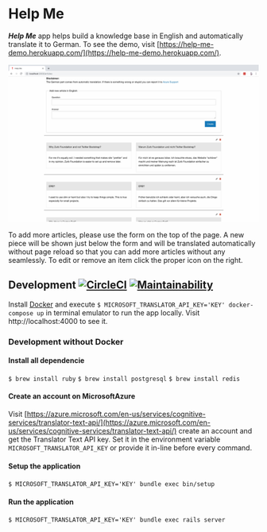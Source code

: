 # Help Me

**_Help Me_** app helps build a knowledge base in English and automatically translate it to German. To see the demo, visit [https://help-me-demo.herokuapp.com/](https://help-me-demo.herokuapp.com/).

![Help Me app screenshot](doc/Help_Me.jpg)

To add more articles, please use the form on the top of the page. A new piece will be shown just below the form and will be translated automatically without page reload so that you can add more articles without any seamlessly. To edit or remove an item click the proper icon on the right.

## Development [![CircleCI](https://circleci.com/gh/rlisowski/help_me/tree/master.svg?style=svg)](https://circleci.com/gh/rlisowski/help_me/tree/master) [![Maintainability](https://api.codeclimate.com/v1/badges/f5dbd3d9dbddc65047e1/maintainability)](https://codeclimate.com/github/rlisowski/help_me/maintainability)

Install [Docker](https://www.docker.com/) and execute `$ MICROSOFT_TRANSLATOR_API_KEY='KEY' docker-compose up` in terminal emulator to run the app locally. Visit http://localhost:4000 to see it.

###  Development without Docker

#### Install all dependencie

`$ brew install ruby`
`$ brew install postgresql`
`$ brew install redis`

#### Create an account on MicrosoftAzure

Visit [https://azure.microsoft.com/en-us/services/cognitive-services/translator-text-api/](https://azure.microsoft.com/en-us/services/cognitive-services/translator-text-api/) create an account and get the Translator Text API key. Set it in the environment variable `MICROSOFT_TRANSLATOR_API_KEY` or provide it in-line before every command.

#### Setup the application

`$ MICROSOFT_TRANSLATOR_API_KEY='KEY' bundle exec bin/setup`

#### Run the application

`$ MICROSOFT_TRANSLATOR_API_KEY='KEY' bundle exec rails server`
